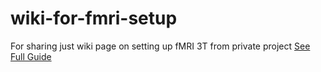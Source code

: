 # wiki-for-fmri-setup

For sharing just wiki page on setting up fMRI 3T from private project
[See Full Guide](https://github.com/jeon11/wiki-for-fmri-setup/wiki/Setting-fMRI-3TA)
